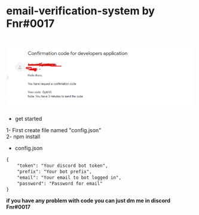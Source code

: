 # email-verification-system by Fnr#0017

<h1 align="center"><img src="./img/img.png" width="500px"></h1>

- get started

1- First create file named "config.json"<br>2- npm install

- config.json
```
{
    "token": "Your discord bot token",
    "prefix": "Your bot prefix",
    "email": "Your email to bot logged in",
    "password": "Password for email"
}
```

**if you have any problem with code you can just dm me in discord Fnr#0017**
